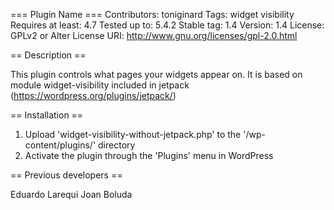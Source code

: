 === Plugin Name ===
Contributors: toniginard
Tags: widget visibility
Requires at least: 4.7
Tested up to: 5.4.2
Stable tag: 1.4
Version: 1.4
License: GPLv2 or Alter
License URI: http://www.gnu.org/licenses/gpl-2.0.html


== Description ==

This plugin controls what pages your widgets appear on. It is based on module widget-visibility
included in jetpack (https://wordpress.org/plugins/jetpack/)


== Installation ==

1. Upload 'widget-visibility-without-jetpack.php' to the '/wp-content/plugins/' directory
2. Activate the plugin through the 'Plugins' menu in WordPress


== Previous developers == 

Eduardo Larequi
Joan Boluda

